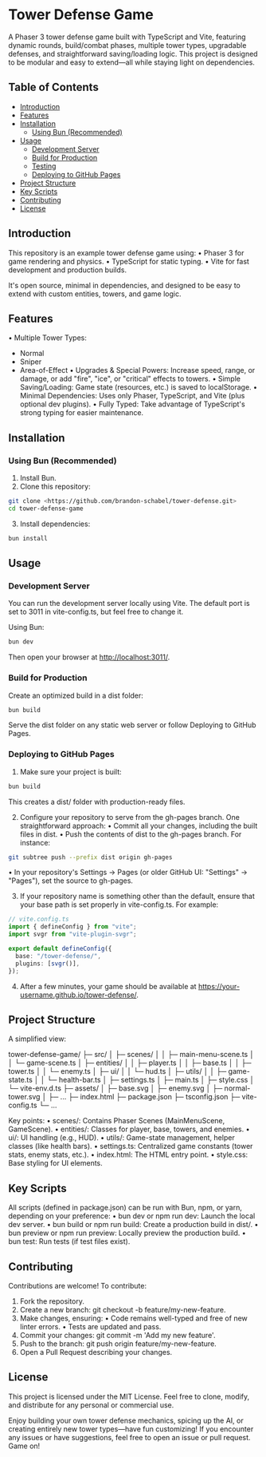 # Tower Defense Game

A Phaser 3 tower defense game built with TypeScript and Vite, featuring dynamic rounds, build/combat phases, multiple tower types, upgradable defenses, and straightforward saving/loading logic. This project is designed to be modular and easy to extend—all while staying light on dependencies.

## Table of Contents

- [Introduction](#introduction)
- [Features](#features)
- [Installation](#installation)
  - [Using Bun (Recommended)](#using-bun-recommended)
- [Usage](#usage)
  - [Development Server](#development-server)
  - [Build for Production](#build-for-production)
  - [Testing](#testing)
  - [Deploying to GitHub Pages](#deploying-to-github-pages)
- [Project Structure](#project-structure)
- [Key Scripts](#key-scripts)
- [Contributing](#contributing)
- [License](#license)

## Introduction

This repository is an example tower defense game using:
 • Phaser 3 for game rendering and physics.
 • TypeScript for static typing.
 • Vite for fast development and production builds.

It's open source, minimal in dependencies, and designed to be easy to extend with custom entities, towers, and game logic.

## Features

• Multiple Tower Types:

- Normal
- Sniper
- Area-of-Effect
• Upgrades & Special Powers: Increase speed, range, or damage, or add "fire", "ice", or "critical" effects to towers.
• Simple Saving/Loading: Game state (resources, etc.) is saved to localStorage.
• Minimal Dependencies: Uses only Phaser, TypeScript, and Vite (plus optional dev plugins).
• Fully Typed: Take advantage of TypeScript's strong typing for easier maintenance.

## Installation

### Using Bun (Recommended)

1. Install Bun.
2. Clone this repository:

```bash
git clone <https://github.com/brandon-schabel/tower-defense.git>
cd tower-defense-game
```

3. Install dependencies:

```bash
bun install
```

## Usage

### Development Server

You can run the development server locally using Vite. The default port is set to 3011 in vite-config.ts, but feel free to change it.

Using Bun:

```bash
bun dev
```

Then open your browser at <http://localhost:3011/>.

### Build for Production

Create an optimized build in a dist folder:

```bash
bun build
```

Serve the dist folder on any static web server or follow Deploying to GitHub Pages.

### Deploying to GitHub Pages

1. Make sure your project is built:

```bash
bun build
```

This creates a dist/ folder with production-ready files.

2. Configure your repository to serve from the gh-pages branch. One straightforward approach:
• Commit all your changes, including the built files in dist.
• Push the contents of dist to the gh-pages branch. For instance:

```bash
git subtree push --prefix dist origin gh-pages
```

• In your repository's Settings → Pages (or older GitHub UI: "Settings" → "Pages"), set the source to gh-pages.

3. If your repository name is something other than the default, ensure that your base path is set properly in vite-config.ts. For example:

```typescript
// vite.config.ts
import { defineConfig } from "vite";
import svgr from "vite-plugin-svgr";

export default defineConfig({
  base: "/tower-defense/", 
  plugins: [svgr()],
});
```

4. After a few minutes, your game should be available at <https://your-username.github.io/tower-defense/>.

## Project Structure

A simplified view:

tower-defense-game/
├─ src/
│  ├─ scenes/
│  │  ├─ main-menu-scene.ts
│  │  └─ game-scene.ts
│  ├─ entities/
│  │  ├─ player.ts
│  │  ├─ base.ts
│  │  ├─ tower.ts
│  │  └─ enemy.ts
│  ├─ ui/
│  │  └─ hud.ts
│  ├─ utils/
│  │  ├─ game-state.ts
│  │  └─ health-bar.ts
│  ├─ settings.ts
│  ├─ main.ts
│  ├─ style.css
│  └─ vite-env.d.ts
├─ assets/
│  ├─ base.svg
│  ├─ enemy.svg
│  ├─ normal-tower.svg
│  ├─ ...
├─ index.html
├─ package.json
├─ tsconfig.json
├─ vite-config.ts
└─ ...

Key points:
• scenes/: Contains Phaser Scenes (MainMenuScene, GameScene).
• entities/: Classes for player, base, towers, and enemies.
• ui/: UI handling (e.g., HUD).
• utils/: Game-state management, helper classes (like health bars).
• settings.ts: Centralized game constants (tower stats, enemy stats, etc.).
• index.html: The HTML entry point.
• style.css: Base styling for UI elements.

## Key Scripts

All scripts (defined in package.json) can be run with Bun, npm, or yarn, depending on your preference:
• bun dev or npm run dev: Launch the local dev server.
• bun build or npm run build: Create a production build in dist/.
• bun preview or npm run preview: Locally preview the production build.
• bun test: Run tests (if test files exist).

## Contributing

Contributions are welcome! To contribute:

1. Fork the repository.
2. Create a new branch: git checkout -b feature/my-new-feature.
3. Make changes, ensuring:
• Code remains well-typed and free of new linter errors.
• Tests are updated and pass.
4. Commit your changes: git commit -m 'Add my new feature'.
5. Push to the branch: git push origin feature/my-new-feature.
6. Open a Pull Request describing your changes.

## License

This project is licensed under the MIT License.
Feel free to clone, modify, and distribute for any personal or commercial use.

Enjoy building your own tower defense mechanics, spicing up the AI, or creating entirely new tower types—have fun customizing! If you encounter any issues or have suggestions, feel free to open an issue or pull request. Game on!
